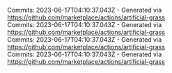 Commits: 2023-06-17T04:10:37.043Z - Generated via https://github.com/marketplace/actions/artificial-grass
<br>
Commits: 2023-06-17T04:10:37.043Z - Generated via https://github.com/marketplace/actions/artificial-grass
<br>
Commits: 2023-06-17T04:10:37.043Z - Generated via https://github.com/marketplace/actions/artificial-grass
<br>
Commits: 2023-06-17T04:10:37.043Z - Generated via https://github.com/marketplace/actions/artificial-grass
<br>
